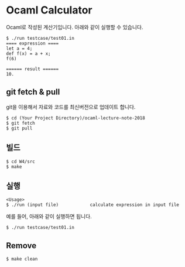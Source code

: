 # Ocaml Calculator
Ocaml로 작성된 계산기입니다. 아래와 같이 실행할 수 있습니다.
```
$ ./run testcase/test01.in
==== expression ====
let a = 4;
def f(x) = a + x;
f(6)

====== result ======
10.
```

## git fetch & pull
git을 이용해서 자료와 코드를 최신버전으로 업데이트 합니다.
```
$ cd (Your Project Directory)/ocaml-lecture-note-2018
$ git fetch
$ git pull
```

## 빌드
```
$ cd W4/src
$ make
```

## 실행
```
<Usage>
$ ./run (input file)            calculate expression in input file
```
예를 들어, 아래와 같이 실행하면 됩니다.
```
$ ./run testcase/test01.in
```

## Remove
```
$ make clean
```
